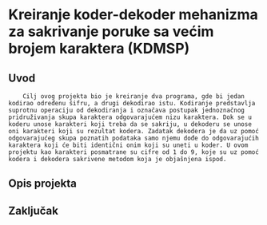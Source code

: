 # Kreiranje koder-dekoder mehanizma za sakrivanje poruke sa većim brojem karaktera (KDMSP)

## Uvod
        Cilj ovog projekta bio je kreiranje dva programa, gde bi jedan kodirao određenu šifru, a drugi dekodirao istu. Kodiranje predstavlja suprotnu operaciju od dekodiranja i označava postupak jednoznačnog pridruživanja skupa karaktera odgovarajućem nizu karaktera. Dok se u koderu unose karakteri koji treba da se sakriju, u dekoderu se unose oni karakteri koji su rezultat kodera. Zadatak dekodera je da uz pomoć odgovarajućeg skupa poznatih podataka samo njemu dođe do odgovarajućih karaktera koji će biti identični onim koji su uneti u koder. U ovom projektu kao karakteri posmatrane su cifre od 1 do 9, koje su uz pomoć kodera i dekodera sakrivene metodom koja je objašnjena ispod.
## Opis projekta
## Zaključak
